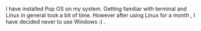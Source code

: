 I have installed Pop OS on my system. Getting familiar with terminal and Linux in general took a bit of time. However after using Linux for a month , I have decided never to use Windows :) .
